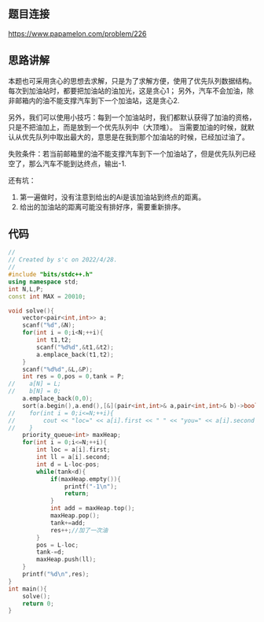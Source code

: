 ## 题目连接
https://www.papamelon.com/problem/226

## 思路讲解
本题也可采用贪心的思想去求解，只是为了求解方便，使用了优先队列数据结构。每次到加油站时，都要把加油站的油加光，这是贪心1；
另外，汽车不会加油，除非邮箱内的油不能支撑汽车到下一个加油站，这是贪心2.

另外，我们可以使用小技巧：每到一个加油站时，我们都默认获得了加油的资格，只是不把油加上，而是放到一个优先队列中（大顶堆）。
当需要加油的时候，就默认从优先队列中取出最大的，意思是在我到那个加油站的时候，已经加过油了。

失败条件：若当前邮箱里的油不能支撑汽车到下一个加油站了，但是优先队列已经空了，那么汽车不能到达终点，输出-1.

还有坑：
1. 第一遍做时，没有注意到给出的Ai是该加油站到终点的距离。
2. 给出的加油站的距离可能没有排好序，需要重新排序。

## 代码

```c++
//
// Created by s'c on 2022/4/28.
//
#include "bits/stdc++.h"
using namespace std;
int N,L,P;
const int MAX = 20010;

void solve(){
    vector<pair<int,int>> a;
    scanf("%d",&N);
    for(int i = 0;i<N;++i){
        int t1,t2;
        scanf("%d%d",&t1,&t2);
        a.emplace_back(t1,t2);
    }
    scanf("%d%d",&L,&P);
    int res = 0,pos = 0,tank = P;
//    a[N] = L;
//    b[N] = 0;
    a.emplace_back(0,0);
    sort(a.begin(),a.end(),[&](pair<int,int>& a,pair<int,int>& b)->bool {return a.first>b.first;});
//    for(int i = 0;i<=N;++i){
//        cout << "loc=" << a[i].first << " " << "you=" << a[i].second << endl;
//    }
    priority_queue<int> maxHeap;
    for(int i = 0;i<=N;++i){
        int loc = a[i].first;
        int ll = a[i].second;
        int d = L-loc-pos;
        while(tank<d){
            if(maxHeap.empty()){
                printf("-1\n");
                return;
            }
            int add = maxHeap.top();
            maxHeap.pop();
            tank+=add;
            res++;//加了一次油
        }
        pos = L-loc;
        tank-=d;
        maxHeap.push(ll);
    }
    printf("%d\n",res);
}
int main(){
    solve();
    return 0;
}
```

